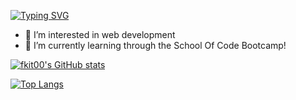 
[![Typing SVG](https://readme-typing-svg.herokuapp.com/?lines=Hi+I&m+@fkit00)](https://git.io/typing-svg)


- 👀 I’m interested in web development
- 🌱 I’m currently learning through the School Of Code Bootcamp!



[![fkit00's GitHub stats](https://github-readme-stats.vercel.app/api?username=fkit00)](https://github.com/anuraghazra/github-readme-stats)

[![Top Langs](https://github-readme-stats.vercel.app/api/top-langs/?username=fkit00&layout=compact)](https://github.com/fkit00/github-readme-stats)

<!---
fkit00/fkit00 is a ✨ special ✨ repository because its `README.md` (this file) appears on your GitHub profile.
You can click the Preview link to take a look at your changes.
--->
